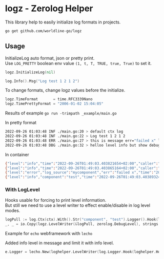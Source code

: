 # logz - Zerolog Helper

This library help to easily initialize log formats in projects.

```sh
go get github.com/worldline-go/logz
```

## Usage

InitializeLog auto format, json or pretty print.  
Use `LOG_PRETTY` boolean env value `(1, t, T, TRUE, true, True)` to set it.

```go
logz.InitializeLog(nil)

log.Info().Msg("Log test 1 2 1 2")
```

To change formats, change logz values before the initialize.

```go
logz.TimeFormat       = time.RFC3339Nano
logz.TimePrettyFormat = "2006-01-02 15:04:05"
```

Results of example `go run -trimpath _example/main.go`

In pretty format

```sh
2022-09-26 01:03:48 INF ./main.go:20 > default ctx log
2022-09-26 01:03:48 INF ./main.go:22 > Log test 1 2 1 2
2022-09-26 01:03:48 ERR ./main.go:27 > this is message err="failed x" log_source=mycomponent
2022-09-26 01:03:48 DBG ./main.go:32 > helloo level info but show debug component=test
```

In container

```sh
{"level":"info","time":"2022-09-26T01:49:03.403821654+02:00","caller":"./main.go:20","message":"default ctx log"}
{"level":"info","time":"2022-09-26T01:49:03.403865164+02:00","caller":"./main.go:22","message":"Log test 1 2 1 2"}
{"level":"error","log_source":"mycomponent","err":"failed x","time":"2022-09-26T01:49:03.403880354+02:00","caller":"./main.go:27","message":"this is message"}
{"level":"info","component":"test","time":"2022-09-26T01:49:03.403893244+02:00","caller":"./main.go:32","level":"debug","message":"helloo level info but show debug"}
```

### With LogLevel

Hooks usable for forcing to print level information.  
But still we need to use a level writer to effect enable/disable in log level modes.

```go
logPull := log.Ctx(ctx).With().Str("component", "test").Logger().Hook(logz.Hooks.DebugHook)
_, _ = io.Copy(logz.LevelWriter(&logPull, zerolog.DebugLevel), strings.NewReader("message X"))
```

Example for `echo` webframework with `lecho`

Added info level in message and limit it with info level.

```go
e.Logger = lecho.New(loghelper.LevelWriter(log.Logger.Hook(loghelper.Hooks.InfoHook), zerolog.InfoLevel))
```
